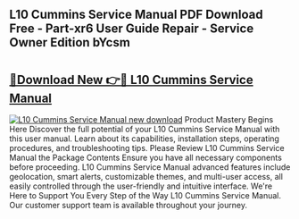 ## L10 Cummins Service Manual PDF Download Free - Part-xr6 User Guide Repair - Service Owner Edition bYcsm

# <h2><a href="http://bc77357.oget.top/?id=L10+Cummins+Service+Manual">🔗Download New 👉🔴 L10 Cummins Service Manual</a></h2>

[![L10 Cummins Service Manual new download](https://i.imgur.com/5g1atiW.png)](http://bc77357.oget.top/?id=L10+Cummins+Service+Manual)
Product Mastery Begins Here Discover the full potential of your L10 Cummins Service Manual with this user manual. Learn about its capabilities, installation steps, operating procedures, and troubleshooting tips. Please Review L10 Cummins Service Manual the Package Contents Ensure you have all necessary components before proceeding. L10 Cummins Service Manual advanced features include geolocation, smart alerts, customizable themes, and multi-user access, all easily controlled through the user-friendly and intuitive interface. We're Here to Support You Every Step of the Way L10 Cummins Service Manual. Our customer support team is available throughout your journey.
